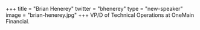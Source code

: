 +++
title = "Brian Henerey"
twitter = "bhenerey"
type = "new-speaker"
image = "brian-henerey.jpg"
+++
VP/D of Technical Operations at OneMain Financial.
